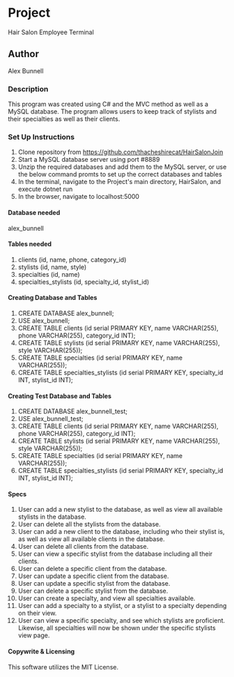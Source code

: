 # Project
Hair Salon Employee Terminal

## Author
Alex Bunnell

### Description
This program was created using C# and the MVC method as well as a MySQL database. The program allows users to keep track of stylists and their specialties as well as their clients.

### Set Up Instructions
1. Clone repository from https://github.com/thacheshirecat/HairSalonJoin
2. Start a MySQL database server using port #8889
3. Unzip the required databases and add them to the MySQL server, or use the below command promts to set up the correct databases and tables
4. In the terminal, navigate to the Project's main directory, HairSalon, and execute dotnet run
5. In the browser, navigate to localhost:5000

#### Database needed
alex_bunnell

#### Tables needed
1. clients (id, name, phone, category_id)
2. stylists (id, name, style)
3. specialties (id, name)
4. specialties_stylists (id, specialty_id, stylist_id)

#### Creating Database and Tables
1. CREATE DATABASE alex_bunnell;
2. USE alex_bunnell;
3. CREATE TABLE clients (id serial PRIMARY KEY, name VARCHAR(255), phone VARCHAR(255), category_id INT);
4. CREATE TABLE stylists (id serial PRIMARY KEY, name VARCHAR(255), style VARCHAR(255));
5. CREATE TABLE specialties (id serial PRIMARY KEY, name VARCHAR(255));
6. CREATE TABLE specialties_stylists (id serial PRIMARY KEY, specialty_id INT, stylist_id INT);

#### Creating Test Database and Tables
1. CREATE DATABASE alex_bunnell_test;
2. USE alex_bunnell_test;
3. CREATE TABLE clients (id serial PRIMARY KEY, name VARCHAR(255), phone VARCHAR(255), category_id INT);
4. CREATE TABLE stylists (id serial PRIMARY KEY, name VARCHAR(255), style VARCHAR(255));
5. CREATE TABLE specialties (id serial PRIMARY KEY, name VARCHAR(255));
6. CREATE TABLE specialties_stylists (id serial PRIMARY KEY, specialty_id INT, stylist_id INT);

#### Specs
1. User can add a new stylist to the database, as well as view all available stylists in the database.
2. User can delete all the stylists from the database.
3. User can add a new client to the database, including who their stylist is, as well as view all available clients in the database.
4. User can delete all clients from the database.
5. User can view a specific stylist from the database including all their clients.
6. User can delete a specific client from the database.
7. User can update a specific client from the database.
8. User can update a specific stylist from the database.
9. User can delete a specific stylist from the database.
10. User can create a specialty, and view all specialties available.
11. User can add a specialty to a stylist, or a stylist to a specialty depending on their view.
12. User can view a specific specialty, and see which stylists are proficient. Likewise, all specialties will now be shown under the specific stylists view page.

#### Copywrite & Licensing
This software utilizes the MIT License.
